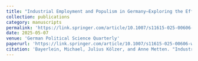 ```yaml
---
title: "Industrial Employment and Populism in Germany—Exploring the Effect of Actual and Looming Decline"
collection: publications
category: manuscripts
permalink: 'https://link.springer.com/article/10.1007/s11615-025-00606-w'
date: 2025-05-07
venue: 'German Political Science Quarterly'
paperurl: 'https://link.springer.com/article/10.1007/s11615-025-00606-w'
citation: 'Bayerlein, Michael, Julius Kölzer, and Anne Metten. "Industrial Employment and Populism in Germany—Exploring the Effect of Actual and Looming Decline." Politische Vierteljahresschrift (2025): 1-32.'
---
```


